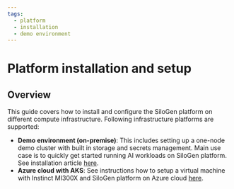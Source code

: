```yaml
---
tags:
  - platform
  - installation
  - demo environment
---
```


# Platform installation and setup

## Overview

This guide covers how to install and configure the SiloGen platform on different compute infrastructure. Following infrastructure platforms are supported:

- **Demo environment (on-premise)**: This includes setting up a one-node demo cluster with built in storage and secrets management. Main use case is to quickly get started running AI workloads on SiloGen platform. See installation article [here](./demo-environment.md).
- **Azure cloud with AKS**: See instructions how to setup a virtual machine with Instinct MI300X and SiloGen platform on Azure cloud [here](https://instinct.docs.amd.com/projects/instinct-azure/latest/mi300x.html).
